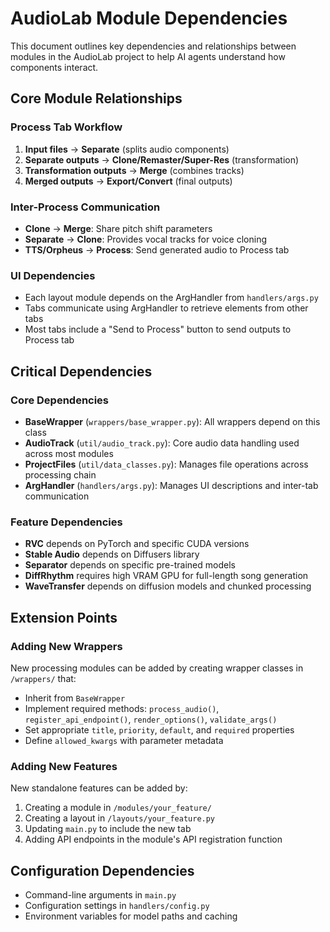 # AudioLab Module Dependencies

This document outlines key dependencies and relationships between modules in the AudioLab project to help AI agents understand how components interact.

## Core Module Relationships

### Process Tab Workflow
1. **Input files** → **Separate** (splits audio components)
2. **Separate outputs** → **Clone/Remaster/Super-Res** (transformation)
3. **Transformation outputs** → **Merge** (combines tracks)
4. **Merged outputs** → **Export/Convert** (final outputs)

### Inter-Process Communication
- **Clone** → **Merge**: Share pitch shift parameters
- **Separate** → **Clone**: Provides vocal tracks for voice cloning
- **TTS/Orpheus** → **Process**: Send generated audio to Process tab

### UI Dependencies
- Each layout module depends on the ArgHandler from `handlers/args.py`
- Tabs communicate using ArgHandler to retrieve elements from other tabs
- Most tabs include a "Send to Process" button to send outputs to Process tab

## Critical Dependencies

### Core Dependencies
- **BaseWrapper** (`wrappers/base_wrapper.py`): All wrappers depend on this class
- **AudioTrack** (`util/audio_track.py`): Core audio data handling used across most modules
- **ProjectFiles** (`util/data_classes.py`): Manages file operations across processing chain
- **ArgHandler** (`handlers/args.py`): Manages UI descriptions and inter-tab communication

### Feature Dependencies
- **RVC** depends on PyTorch and specific CUDA versions
- **Stable Audio** depends on Diffusers library
- **Separator** depends on specific pre-trained models
- **DiffRhythm** requires high VRAM GPU for full-length song generation
- **WaveTransfer** depends on diffusion models and chunked processing

## Extension Points

### Adding New Wrappers
New processing modules can be added by creating wrapper classes in `/wrappers/` that:
- Inherit from `BaseWrapper`
- Implement required methods: `process_audio()`, `register_api_endpoint()`, `render_options()`, `validate_args()`
- Set appropriate `title`, `priority`, `default`, and `required` properties
- Define `allowed_kwargs` with parameter metadata

### Adding New Features
New standalone features can be added by:
1. Creating a module in `/modules/your_feature/`
2. Creating a layout in `/layouts/your_feature.py`
3. Updating `main.py` to include the new tab
4. Adding API endpoints in the module's API registration function

## Configuration Dependencies
- Command-line arguments in `main.py`
- Configuration settings in `handlers/config.py`
- Environment variables for model paths and caching 